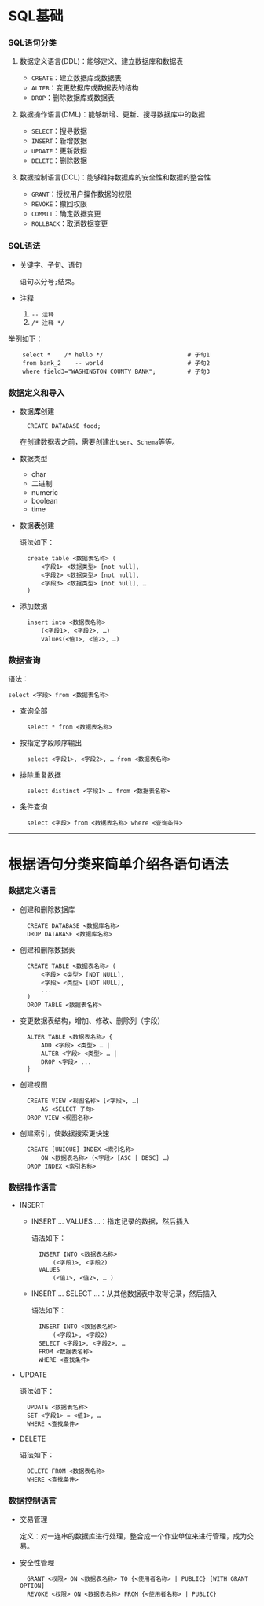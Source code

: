 # SQL基础

### SQL语句分类

1. 数据定义语言(DDL)：能够定义、建立数据库和数据表
    * `CREATE`：建立数据库或数据表
    * `ALTER`：变更数据库或数据表的结构
    * `DROP`：删除数据库或数据表

2. 数据操作语言(DML)：能够新增、更新、搜寻数据库中的数据
    * `SELECT`：搜寻数据
    * `INSERT`：新增数据
    * `UPDATE`：更新数据
    * `DELETE`：删除数据

3. 数据控制语言(DCL)：能够维持数据库的安全性和数据的整合性
    * `GRANT`：授权用户操作数据的权限
    * `REVOKE`：撤回权限
    * `COMMIT`：确定数据变更
    * `ROLLBACK`：取消数据变更

### SQL语法

* 关键字、子句、语句

    语句以分号`;`结束。

* 注释

    1. `-- 注释`
    2. `/* 注释 */`

举例如下：

        select *	/* hello */                        # 子句1
        from bank_2    -- world                        # 子句2
        where field3="WASHINGTON COUNTY BANK";         # 子句3


### 数据定义和导入

* 数据**库**创建
 
        CREATE DATABASE food;

    在创建数据表之前，需要创建出`User`、`Schema`等等。

* 数据类型

    * char
    * 二进制
    * numeric
    * boolean
    * time

* 数据**表**创建

    语法如下：
    
        create table <数据表名称> (
            <字段1> <数据类型> [not null],
            <字段2> <数据类型> [not null],
            <字段3> <数据类型> [not null], …
        )

* 添加数据

        insert into <数据表名称>
            (<字段1>, <字段2>, …)
            values(<值1>, <值2>, …)

### 数据查询

语法：

    select <字段> from <数据表名称>
    
* 查询全部

        select * from <数据表名称>

* 按指定字段顺序输出

        select <字段1>, <字段2>, … from <数据表名称>

* 排除重复数据

        select distinct <字段1> … from <数据表名称>

* 条件查询

        select <字段> from <数据表名称> where <查询条件>

* * *

# 根据语句分类来简单介绍各语句语法

### 数据定义语言

* 创建和删除数据库

        CREATE DATABASE <数据库名称>
        DROP DATABASE <数据库名称>

* 创建和删除数据表

        CREATE TABLE <数据表名称> (
            <字段> <类型> [NOT NULL],
            <字段> <类型> [NOT NULL],
            ...
        )
        DROP TABLE <数据表名称>

* 变更数据表结构，增加、修改、删除列（字段）

        ALTER TABLE <数据表名称> {
            ADD <字段> <类型> … |
            ALTER <字段> <类型> … |
            DROP <字段> ...
        }

* 创建视图

        CREATE VIEW <视图名称> [<字段>, …] 
            AS <SELECT 子句>
        DROP VIEW <视图名称>

* 创建索引，使数据搜索更快速

        CREATE [UNIQUE] INDEX <索引名称>
            ON <数据表名称> (<字段> [ASC | DESC] …)
        DROP INDEX <索引名称>


### 数据操作语言

* INSERT 

    * INSERT … VALUES …：指定记录的数据，然后插入
    
        语法如下：
        
            INSERT INTO <数据表名称>
                (<字段1>, <字段2)
            VALUES
                (<值1>, <值2>, … )
    
    * INSERT … SELECT …：从其他数据表中取得记录，然后插入
    
        语法如下：
        
            INSERT INTO <数据表名称>
                (<字段1>, <字段2)
            SELECT <字段1>, <字段2>, …
            FROM <数据表名称>
            WHERE <查找条件>

* UPDATE

    语法如下：
    
        UPDATE <数据表名称> 
        SET <字段1> = <值1>, …
        WHERE <查找条件>

* DELETE

    语法如下：
    
        DELETE FROM <数据表名称>
        WHERE <查找条件>


### 数据控制语言

* 交易管理

    定义：对一连串的数据库进行处理，整合成一个作业单位来进行管理，成为交易。

* 安全性管理

        GRANT <权限> ON <数据表名称> TO {<使用者名称> | PUBLIC} [WITH GRANT OPTION]
        REVOKE <权限> ON <数据表名称> FROM {<使用者名称> | PUBLIC}
